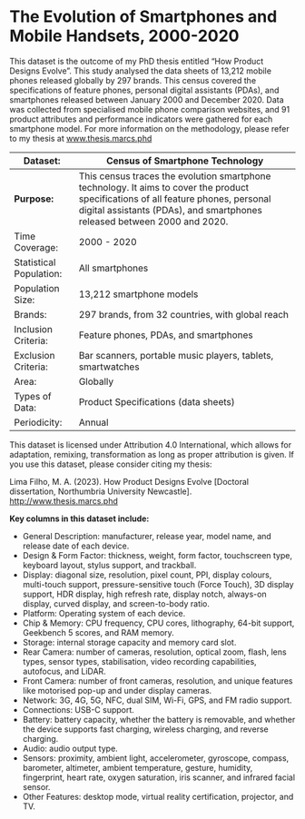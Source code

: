 # The Evolution of Smartphones and Mobile Handsets, 2000-2020

This dataset is the outcome of my PhD thesis entitled “How Product Designs Evolve”. This study analysed the data sheets of 13,212 mobile phones released globally by 297 brands. This census covered the specifications of feature phones, personal digital assistants (PDAs), and smartphones released between January 2000 and December 2020. Data was collected from specialised mobile phone comparison websites, and 91 product attributes and performance indicators were gathered for each smartphone model. For more information on the methodology, please refer to my thesis at www.thesis.marcs.phd

| **Dataset:**            | **Census of Smartphone Technology**                                                                                                                                                                        |
| ----------------------- | ---------------------------------------------------------------------------------------------------------------------------------------------------------------------------------------------------------- |
| **Purpose:**            | This census traces the evolution smartphone technology. It aims to cover the product specifications of all feature phones, personal digital assistants (PDAs), and smartphones released between 2000 and 2020. |
| Time Coverage:          | 2000 - 2020                                                                                                                                                                                                |
| Statistical Population: | All smartphones                                                                                                                                                                                            |
| Population Size:        | 13,212 smartphone models                                                                                                                                                                                   |
| Brands:                 | 297 brands, from 32 countries, with global reach                                                                                                                                                           |
| Inclusion Criteria:     | Feature phones, PDAs, and smartphones                                                                                                                                                                      |
| Exclusion Criteria:     | Bar scanners, portable music players, tablets, smartwatches                                                                                                                                                |
| Area:                   | Globally                                                                                                                                                                                                   |
| Types of Data:          | Product Specifications (data sheets)                                                                                                                                                                       |
| Periodicity:            | Annual                                                                                                                                                                                                     |

This dataset is licensed under Attribution 4.0 International, which allows for adaptation, remixing, transformation as long as proper attribution is given. If you use this dataset, please consider citing my thesis:

Lima Filho, M. A. (2023). How Product Designs Evolve [Doctoral dissertation, Northumbria University Newcastle]. http://www.thesis.marcs.phd 

**Key columns in this dataset include:**

- General Description: manufacturer, release year, model name, and release date of each device.
- Design & Form Factor: thickness, weight, form factor, touchscreen type, keyboard layout, stylus support, and trackball.
- Display: diagonal size, resolution, pixel count, PPI, display colours, multi-touch support, pressure-sensitive touch (Force Touch), 3D display support, HDR display, high refresh rate, display notch, always-on display, curved display, and screen-to-body ratio.
- Platform: Operating system of each device.
- Chip & Memory: CPU frequency, CPU cores, lithography, 64-bit support, Geekbench 5 scores, and RAM memory.
- Storage: internal storage capacity and memory card slot.
- Rear Camera: number of cameras, resolution, optical zoom, flash, lens types, sensor types, stabilisation, video recording capabilities, autofocus, and LiDAR.
- Front Camera: number of front cameras, resolution, and unique features like motorised pop-up and under display cameras.
- Network: 3G, 4G, 5G, NFC, dual SIM, Wi-Fi, GPS, and FM radio support.
- Connections: USB-C support.
- Battery: battery capacity, whether the battery is removable, and whether the device supports fast charging, wireless charging, and reverse charging.
- Audio: audio output type.
- Sensors: proximity, ambient light, accelerometer, gyroscope, compass, barometer, altimeter, ambient temperature, gesture, humidity, fingerprint, heart rate, oxygen saturation, iris scanner, and infrared facial sensor.
- Other Features: desktop mode, virtual reality certification, projector, and TV.
